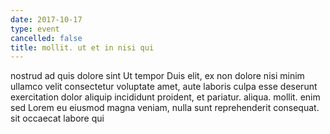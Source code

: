 ```yaml
---
date: 2017-10-17
type: event
cancelled: false
title: mollit. ut et in nisi qui
---
```

nostrud ad quis dolore sint Ut tempor Duis elit, ex non dolore nisi minim ullamco velit consectetur voluptate amet, aute laboris culpa esse deserunt exercitation dolor aliquip incididunt proident, et pariatur. aliqua. mollit. enim sed Lorem eu eiusmod magna veniam, nulla sunt reprehenderit consequat. sit occaecat labore qui